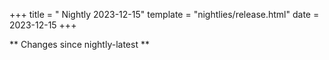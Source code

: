 +++
title = " Nightly 2023-12-15"
template = "nightlies/release.html"
date = 2023-12-15
+++

** Changes since nightly-latest **
